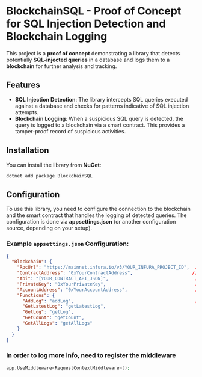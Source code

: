 # BlockchainSQL - Proof of Concept for SQL Injection Detection and Blockchain Logging
This project is a **proof of concept** demonstrating a library that detects potentially **SQL-injected queries** in a database and logs them to a **blockchain** for further analysis and tracking.
## Features
- **SQL Injection Detection**: The library intercepts SQL queries executed against a database and checks for patterns indicative of SQL injection attempts.
- **Blockchain Logging**: When a suspicious SQL query is detected, the query is logged to a blockchain via a smart contract. This provides a tamper-proof record of suspicious activities.
## Installation
You can install the library from **NuGet**:
```bash
dotnet add package BlockchainSQL
```

## Configuration

To use this library, you need to configure the connection to the blockchain and the smart contract that handles the logging of detected queries. The configuration is done via **appsettings.json** (or another configuration source, depending on your setup).

### Example `appsettings.json` Configuration:

```json
{
  "Blockchain": {
    "RpcUrl": "https://mainnet.infura.io/v3/YOUR_INFURA_PROJECT_ID",  // Ethereum RPC URL
    "ContractAddress": "0xYourContractAddress",                      // Your smart contract address
    "Abi": "[YOUR_CONTRACT_ABI_JSON]",                                // The ABI (Application Binary Interface) of your smart contract
    "PrivateKey": "0xYourPrivateKey",                                 // Your Ethereum account private key
    "AccountAddress": "0xYourAccountAddress",                         // Your Ethereum account address for signing transactions
    "Functions": {
      "AddLog": "addLog",                                             // Function name for adding logs to the blockchain
      "GetLatestLog": "getLatestLog",                                  // Function name for fetching the latest log
      "GetLog": "getLog",                                              // Function name for fetching a log by index
      "GetCount": "getCount",                                           // Function name for fetching the total count of logs
      "GetAllLogs": "getAllLogs"                                        //Function name for fetching all logs. EXPENSIVE GAS
    }
  }
}
```
### In order to log more info, need to register the middleware
```bash
app.UseMiddleware<RequestContextMiddleware>();
```